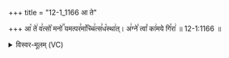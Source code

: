 +++
title = "12-1_1166 आ ते"

+++
आ꣡ ते꣢ व꣣त्सो꣡ मनो꣢꣯ यमत्पर꣣मा꣡च्चि꣢त्स꣣ध꣡स्था꣢त्। अ꣢ग्ने꣣ त्वां꣡ का꣢मये गि꣣रा꣢ ॥ 12-1:1166 ॥

<details><summary>विस्वर-मूलम् (VC)</summary>

आ ते वत्सो मनो यमत्परमाच्चित्सधस्थात् । अग्ने त्वां कामये गिरा ॥११६६॥
</details>